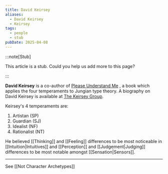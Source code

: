 ```yaml
---
title: David Keirsey
aliases:
  - David Keirsey
  - Keirsey
tags:
  - people
  - stub
pubDate: 2025-04-08
---
```


:::note[Stub]

This article is a stub. Could you help us add more to this page?

:::

**David Keirsey** is a co-author of [Please Understand Me](https://www.amazon.com/Please-Understand-Me-Character-Temperament/dp/0960695400) , a book which applies the four temperaments to Jungian type theory. A biography on David Keirsey is available at [The Keirsey Group](https://keirsey.com/about/david-keirsey/).

Keirsey's 4 temperaments are:

1. Artistan (SP)
2. Guardian (SJ)
3. Idealist (NF)
4. Rationalist (NT)

He believed [[Thinking]] and [[Feeling]] differences to be most noticeable in [[Intuition|Intuitives]] and [[Perception]] and [[Judgement|Judging]] differences to be most notable amongst [[Sensation|Sensors]].

---

See [[Not Character Archetypes]]
